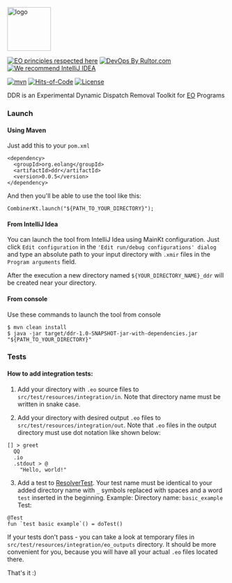 <img alt="logo" src="https://www.objectionary.com/cactus.svg" height="100px" />

[![EO principles respected here](https://www.elegantobjects.org/badge.svg)](https://www.elegantobjects.org)
[![DevOps By Rultor.com](http://www.rultor.com/b/objectionary/eo-files)](http://www.rultor.com/p/objectionary/ddr)
[![We recommend IntelliJ IDEA](https://www.elegantobjects.org/intellij-idea.svg)](https://www.jetbrains.com/idea/)

[![mvn](https://github.com/objectionary/ddr/actions/workflows/build.yml/badge.svg?branch=master)](https://github.com/objectionary/ddr/actions/workflows/build.yml)
[![Hits-of-Code](https://hitsofcode.com/github/objectionary/ddr)](https://hitsofcode.com/view/github/objectionary/ddr)
[![License](https://img.shields.io/badge/license-MIT-green.svg)](https://github.com/objectionary/ddr/blob/master/LICENSE.txt)

DDR is an Experimental Dynamic Dispatch Removal Toolkit for [EO](https://www.eolang.org) Programs

### Launch

#### Using Maven
Just add this to your `pom.xml`

```
<dependency>
  <groupId>org.eolang</groupId>
  <artifactId>ddr</artifactId>
  <version>0.0.5</version>
</dependency>
```

And then you'll be able to use the tool like this:
```
CombinerKt.launch("${PATH_TO_YOUR_DIRECTORY}");
```

#### From IntelliJ Idea
You can launch the tool from IntelliJ Idea using MainKt configuration.
Just click `Edit configuration` in the `'Edit run/debug configurations' dialog` and
type an absolute path to your input directory with `.xmir` files in the `Program arguments` field.

After the execution a new directory named `${YOUR_DIRECTORY_NAME}_ddr` will be created near your directory.

#### From console
Use these commands to launch the tool from console
```
$ mvn clean install
$ java -jar target/ddr-1.0-SNAPSHOT-jar-with-dependencies.jar "${PATH_TO_YOUR_DIRECTORY}"
```

### Tests

#### How to add integration tests:
1) Add your directory with `.eo` source files to `src/test/resources/integration/in`.
Note that directory name must be written in snake case.

2) Add your directory with desired output `.eo` files to `src/test/resources/integration/out`.
Note that `.eo` files in the output directory must use dot notation like shown below:
```
[] > greet
  QQ
  .io
  .stdout > @
    "Hello, world!"
```

3) Add a test to [ResolverTest](src/test/kotlin/org/objectionary/ddr/integration/resolver/ResolverTest.kt).
Your test name must be identical to your added directory name with `_` symbols replaced with spaces and a word `test` inserted in the beginning.
Example:
Directory name: `basic_example`
Test:
```
@Test
fun `test basic example`() = doTest()
```

If your tests don't pass - you can take a look at temporary files in `src/test/resources/integration/eo_outputs` directory.
It should be more convenient for you, because you will have all your actual `.eo` files located there.

That's it :)
